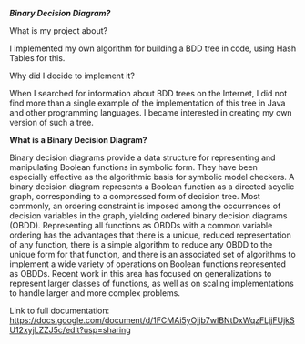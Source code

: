 ***Binary Decision Diagram?***

What is my project about?

I implemented my own algorithm for building a BDD tree in code, using Hash Tables for this.

Why did I decide to implement it?

When I searched for information about BDD trees on the Internet, I did not find more than a single example of the implementation of this tree in Java and other programming languages.
I became interested in creating my own version of such a tree.

**What is a Binary Decision Diagram?**

Binary decision diagrams provide a data structure for representing and manipulating Boolean functions in symbolic form. They have been especially effective as the algorithmic basis for symbolic model checkers. A binary decision diagram represents a Boolean function as a directed acyclic graph, corresponding to a compressed form of decision tree. Most commonly, an ordering constraint is imposed among the occurrences of decision variables in the graph, yielding ordered binary decision diagrams (OBDD). Representing all functions as OBDDs with a common variable ordering has the advantages that there is a unique, reduced representation of any function, there is a simple algorithm to reduce any OBDD to the unique form for that function, and there is an associated set of algorithms to implement a wide variety of operations on Boolean functions represented as OBDDs. Recent work in this area has focused on generalizations to represent larger classes of functions, as well as on scaling implementations to handle larger and more complex problems.


Link to full documentation:
https://docs.google.com/document/d/1FCMAi5yOjjb7wIBNtDxWqzFLjjFUjkSU12xyjLZZJ5c/edit?usp=sharing
